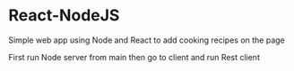 # React-NodeJS
Simple web app using Node and React to add cooking recipes on the page

First run Node server from main then go to client and run Rest client
